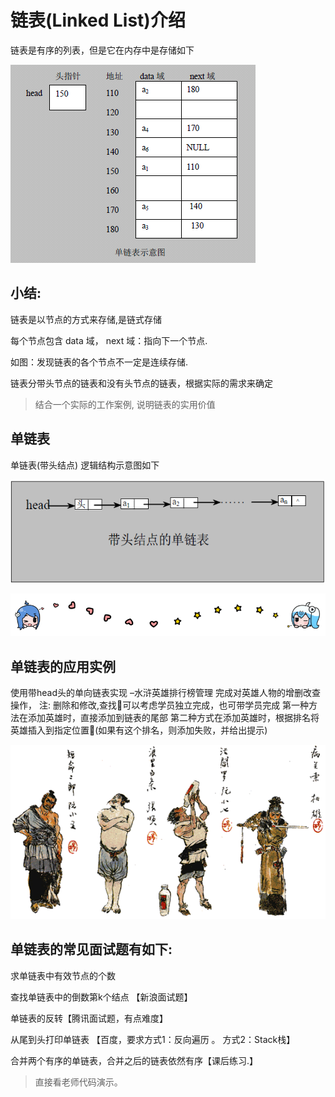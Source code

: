 
# 链表(Linked List)介绍



链表是有序的列表，但是它在内存中是存储如下

![img](../img/QQ截图20210219111949.png)

## 小结:
链表是以节点的方式来存储,是链式存储

每个节点包含 data 域， next 域：指向下一个节点.

如图：发现链表的各个节点不一定是连续存储.

链表分带头节点的链表和没有头节点的链表，根据实际的需求来确定




>结合一个实际的工作案例, 说明链表的实用价值


## 单链表


单链表(带头结点) 逻辑结构示意图如下

![img](../img/QQ截图20210219111959.png)



![哔哩哔哩动画](../img/bilibili_line.png)



## 单链表的应用实例

使用带head头的单向链表实现 –水浒英雄排行榜管理
完成对英雄人物的增删改查操作， 注: 删除和修改,查找可以考虑学员独立完成，也可带学员完成
第一种方法在添加英雄时，直接添加到链表的尾部
第二种方式在添加英雄时，根据排名将英雄插入到指定位置(如果有这个排名，则添加失败，并给出提示)


![img](../img/QQ截图20210219111969.png)






## 单链表的常见面试题有如下:
求单链表中有效节点的个数

查找单链表中的倒数第k个结点 【新浪面试题】

单链表的反转【腾讯面试题，有点难度】

从尾到头打印单链表 【百度，要求方式1：反向遍历 。 方式2：Stack栈】

合并两个有序的单链表，合并之后的链表依然有序【课后练习.】

>直接看老师代码演示。






